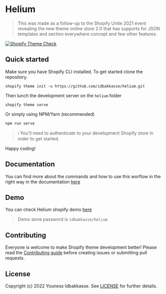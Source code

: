 # Helium 

> This was made as a follow-up to the Shopify Unite 2021 event revealing the new theme online store 2.0 that has supports for JSON templates and section everywhere concept and few other features.

[![Shopify Theme Check][theme-check-badge]][theme-check-url]

## Quick started

Make sure you have Shopify CLI installed.
To get started clone the repository.

```shell
shopify theme init -u https://github.com/idbakkasse/helium.git
```

Then lunch the development server on the `helium` folder

```shell
shopify theme serve
```

Or simply using NPM/Yarn (recommended)

```shell
npm run serve
```

> ℹ️ You'll need to authenticate to your development Shopify store in order to get started.

Happy coding!

## Documentation

You can find more about the commands and how to use this worflow in the right way in the documentation [here](https://helium.idbakkasse.com)

## Demo 

You can check Helium shopify demo [here](https://idbakkasse-helium.myshopify.com)

> Demo store password is `idbakkasse/helium`

## Contributing

Everyone is welcome to make Shopify theme development better! Please read the [Contributing guide](.github/CONTRIBUTING.md) before creating issues or submitting pull requests.

## License

Copyright (c) 2022 Youness Idbakkasse. See [LICENSE](.github/LICENSE) for further details.

<!-- Badges and links -->
[theme-check-badge]: https://github.com/younessidbakkasse/workflow/actions/workflows/check.yml/badge.svg

[theme-check-url]: https://github.com/younessidbakkasse/helium/actions/workflows/check.yml
